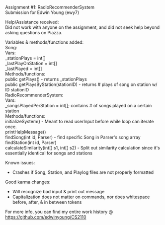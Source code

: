 ﻿Assignment #1: RadioRecommenderSystem  
Submission for Edwin Young (ewy7)

Help/Assistance received:  
Did not work with anyone on the assignment, and did not seek help beyond asking questions on Piazza.

Variables & methods/functions added:  
  Song:  
    Vars:  
      _stationPlays = int[]  
      _lastPlayOnStation = int[]  
      _lastPlayed = int[]  
    Methods/functions:  
      public getPlays() - returns _stationPlays  
      public getPlaysByStation(stationID) - returns # plays of song on station w/ ID stationID  
  RadioRecommenderSystem:  
    Vars:  
      _songsPlayedPerStation = int[]; contains # of songs played on a certain station  
    Methods/functions:  
      initializeSystem() - Meant to read userInput before while loop can iterate once.  
      printHelpMessage()  
      findSong(int id, Parser) - find specific Song in Parser's song array  
      findStation(int id, Parser)  
      calculateSimilarity(int[] s1, int[] s2) - Split out similarity calculation since it's essentially
                                                identical for songs and stations  

Known issues:
 - Crashes if Song, Station, and Playlog files are not properly formatted
                                                
Good karma changes:
  - Will recognize bad input & print out message
  - Capitalization does not matter on commands, nor does whitespace before, after, & in between tokens
  
For more info, you can find my entire work history @ https://github.com/edwinyoung/CS2110